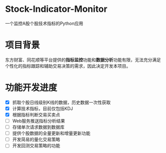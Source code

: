 # Stock-Indicator-Monitor

一个监控A股个股技术指标的Python应用

# 项目背景
东方财富、同花顺等平台提供的**指标监控**功能和**数据分析**功能有限，无法充分满足个性化的指标跟踪和辅助交易决策的需求，因此决定开发本项目。

# 功能开发进度
- [x] 抓取个股日线级别K线的数据，历史数据一次性获取
- [x] 计算技术指标，目前仅包括KDJ
- [x] 根据指标判断交易买卖点
- [ ] Web服务推送指标分析结果 
- [ ] 存储单次请求数据到数据库
- [ ] 提供个股数据的全量更新和增量更新功能
- [ ] 开发简易的量化交易策略
- [ ] 开发回测交易策略的功能